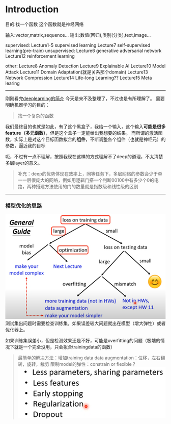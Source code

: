 # Introduction

目的:找一个函数
这个函数就是神经网络

输入:vector,matrix,sequence...
输出:数值(回归),类别(分类),text,image...

supervised:
Lecture1-5 supervised learning
Lecture7 self-supervised learning(pre-train)
unsupervised:
Lecture6 generative adversarial network
Lecture12 reinforcement learning

other:
Lecture8 Anomaly Detection
Lecture9 Explainable AI
Lecture10 Model Attack
Lecture11 Domain Adaptation(就是关系那个domain)
Lecture13 Network Compression
Lecture14 Life-long Learning??
Lecture15 Meta learing

---

刚刚看完[deeplearning的简介](https://www.youtube.com/watch?v=bHcJCp2Fyxs&t=4s)
今天是来不及整理了，不过也是有所理解了。
需要明确机器学习的目的：

>找一个复杂的函数

我们最终目的也就是如此，有了这个黑盒子，我给一个输入，这个输入**可能是很多feature（多元函数）**，但是这个盒子一定能给出我想要的结果。
而所谓的激活函数，实际上是对这个目标函数拟合的**组件**，不断调整各个组件（也就是神经元）的参数，逼近我的目标

呃，不过有一点不理解，按照我现在这样的方式理解不了deep的道理，不太清楚多层layer的意义。

> 补充：deep的优势体现在效率上，同等任务下，多层网络的参数会少于单一一层很庞大的网络，例如用逻辑门搭一个判断00100中有多少个0的电路，两种搭建方法使用的门的数量就是指数级和线性级的区别

---

### 模型优化的思路

![alt text](pictures/image.png)
测试集出问题时需要检查训练集，如果误差较大问题就出在模型（增大弹性）或者优化器上。

如果训练集误差小，但是检测效果还是不好，可能是overfitting的问题（极端的情况下就是一个完全没用，只会拟合trainingdata的函数）

>最简单的解决方法：增加training data
>data augmentation：位移，左右翻转，旋转，裁剪
>限制model的弹性：constrain or flexible？
>![alt text](pictures/image1.png)
